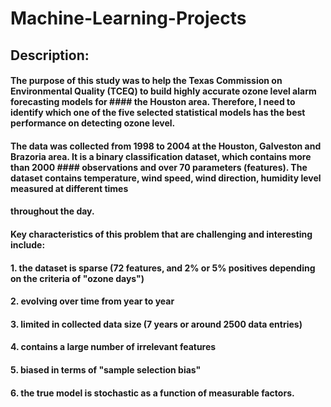 # Machine-Learning-Projects

## Description: 

#### The purpose of this study was to help the Texas Commission on Environmental Quality (TCEQ) to build highly accurate ozone level alarm forecasting models for #### the Houston area. Therefore, I need to identify which one of the five selected statistical models has the best performance on detecting ozone level.

#### The data was collected from 1998 to 2004 at the Houston, Galveston and Brazoria area. It is a binary classification dataset, which contains more than 2000 #### observations and over 70 parameters (features). The dataset contains temperature, wind speed, wind direction, humidity level measured at different times 
#### throughout the day. 

#### Key characteristics of this problem that are challenging and interesting include:
####    1. the dataset is sparse (72 features, and 2% or 5% positives depending on the criteria of "ozone days")
####    2. evolving over time from year to year
####    3. limited in collected data size (7 years or around 2500 data entries)
####    4. contains a large number of irrelevant features
####    5. biased in terms of "sample selection bias"
####    6. the true model is stochastic as a function of measurable factors. 
